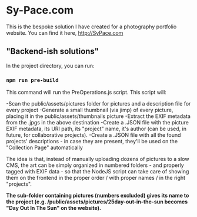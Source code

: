 # Sy-Pace.com

This is the bespoke solution I have created for a photography portfolio website. You can find it here, http://SyPace.com


## "Backend-ish solutions"

In the project directory, you can run:

### `npm run pre-build`

This command will run the PreOperations.js script. 
This script will: 

-Scan the public/assets/pictures folder for pictures and a description file for every project
-Generate a small thumbnail (via jimp) of every picture, placing it in the public/assets/thumbnails picture
-Extract the EXIF metadata from the .jpgs in the above destination
-Create a .JSON file with the picture EXIF metadata, its URI path, its "project" name, it's author (can be used, in future, for collaborative projects).
-Create a .JSON file with all the found projects' descriptions - in case they are present, they'll be used on the "Collection Page" automatically


The idea is that, instead of manually uploading dozens of pictures to a slow CMS, the art can be simply organized in numbered folders - and properly tagged with EXIF data - so that the NodeJS script can take care of showing them on the frontend in the proper order / with proper names / in the right "projects".

**The sub-folder containing pictures (numbers excluded) gives its name to the project (e.g. /public/assets/pictures/25day-out-in-the-sun becomes "Day Out In The Sun" on the website).**
